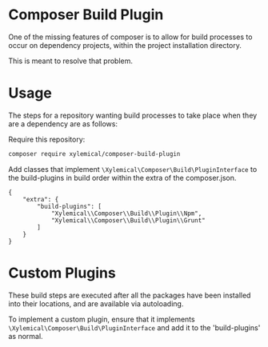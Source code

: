 # Composer Build Plugin

One of the missing features of composer is to allow for build processes to occur on dependency projects, within the project installation directory.

This is meant to resolve that problem.

# Usage

The steps for a repository wanting build processes to take place when they are a dependency are as follows:

Require this repository:
```sh
composer require xylemical/composer-build-plugin
```

Add classes that implement `\Xylemical\Composer\Build\PluginInterface` to the build-plugins in build order within the extra of the composer.json.

```
{
    "extra": {
        "build-plugins": [
            "Xylemical\\Composer\\Build\\Plugin\\Npm",
            "Xylemical\\Composer\\Build\\Plugin\\Grunt"
        ]
    }
}
```

# Custom Plugins

These build steps are executed after all the packages have been installed into their locations, and are available via autoloading.

To implement a custom plugin, ensure that it implements `\Xylemical\Composer\Build\PluginInterface` and add it to the 'build-plugins' as normal.
